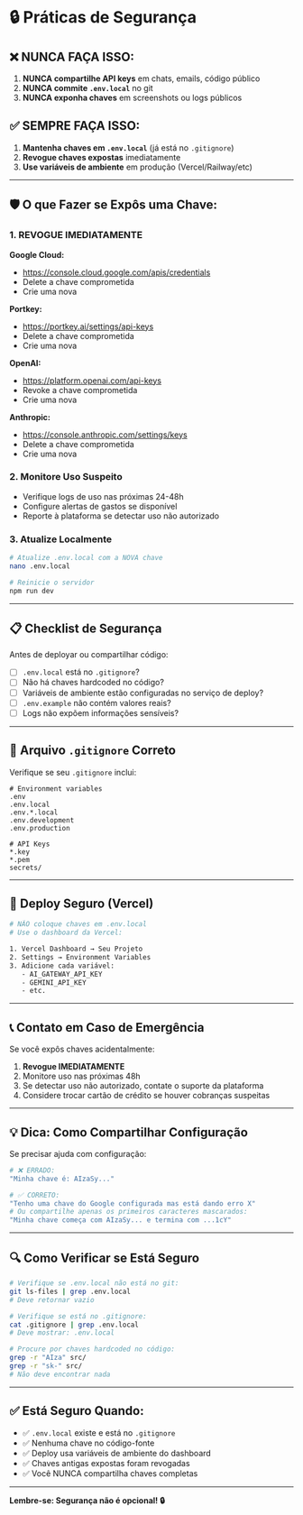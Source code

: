 # 🔒 Práticas de Segurança

## ❌ NUNCA FAÇA ISSO:

1. **NUNCA compartilhe API keys** em chats, emails, código público
2. **NUNCA commite `.env.local`** no git
3. **NUNCA exponha chaves** em screenshots ou logs públicos

## ✅ SEMPRE FAÇA ISSO:

1. **Mantenha chaves em `.env.local`** (já está no `.gitignore`)
2. **Revogue chaves expostas** imediatamente
3. **Use variáveis de ambiente** em produção (Vercel/Railway/etc)

---

## 🛡️ O que Fazer se Expôs uma Chave:

### 1. REVOGUE IMEDIATAMENTE

**Google Cloud:**
- https://console.cloud.google.com/apis/credentials
- Delete a chave comprometida
- Crie uma nova

**Portkey:**
- https://portkey.ai/settings/api-keys
- Delete a chave comprometida
- Crie uma nova

**OpenAI:**
- https://platform.openai.com/api-keys
- Revoke a chave comprometida
- Crie uma nova

**Anthropic:**
- https://console.anthropic.com/settings/keys
- Delete a chave comprometida
- Crie uma nova

### 2. Monitore Uso Suspeito

- Verifique logs de uso nas próximas 24-48h
- Configure alertas de gastos se disponível
- Reporte à plataforma se detectar uso não autorizado

### 3. Atualize Localmente

```bash
# Atualize .env.local com a NOVA chave
nano .env.local

# Reinicie o servidor
npm run dev
```

---

## 📋 Checklist de Segurança

Antes de deployar ou compartilhar código:

- [ ] `.env.local` está no `.gitignore`?
- [ ] Não há chaves hardcoded no código?
- [ ] Variáveis de ambiente estão configuradas no serviço de deploy?
- [ ] `.env.example` não contém valores reais?
- [ ] Logs não expõem informações sensíveis?

---

## 🔐 Arquivo `.gitignore` Correto

Verifique se seu `.gitignore` inclui:

```
# Environment variables
.env
.env.local
.env.*.local
.env.development
.env.production

# API Keys
*.key
*.pem
secrets/
```

---

## 🚀 Deploy Seguro (Vercel)

```bash
# NÃO coloque chaves em .env.local
# Use o dashboard da Vercel:

1. Vercel Dashboard → Seu Projeto
2. Settings → Environment Variables
3. Adicione cada variável:
   - AI_GATEWAY_API_KEY
   - GEMINI_API_KEY
   - etc.
```

---

## 📞 Contato em Caso de Emergência

Se você expôs chaves acidentalmente:

1. **Revogue IMEDIATAMENTE**
2. Monitore uso nas próximas 48h
3. Se detectar uso não autorizado, contate o suporte da plataforma
4. Considere trocar cartão de crédito se houver cobranças suspeitas

---

## 💡 Dica: Como Compartilhar Configuração

Se precisar ajuda com configuração:

```bash
# ❌ ERRADO:
"Minha chave é: AIzaSy..."

# ✅ CORRETO:
"Tenho uma chave do Google configurada mas está dando erro X"
# Ou compartilhe apenas os primeiros caracteres mascarados:
"Minha chave começa com AIzaSy... e termina com ...1cY"
```

---

## 🔍 Como Verificar se Está Seguro

```bash
# Verifique se .env.local não está no git:
git ls-files | grep .env.local
# Deve retornar vazio

# Verifique se está no .gitignore:
cat .gitignore | grep .env.local
# Deve mostrar: .env.local

# Procure por chaves hardcoded no código:
grep -r "AIza" src/
grep -r "sk-" src/
# Não deve encontrar nada
```

---

## ✅ Está Seguro Quando:

- ✅ `.env.local` existe e está no `.gitignore`
- ✅ Nenhuma chave no código-fonte
- ✅ Deploy usa variáveis de ambiente do dashboard
- ✅ Chaves antigas expostas foram revogadas
- ✅ Você NUNCA compartilha chaves completas

---

**Lembre-se: Segurança não é opcional! 🔒**
